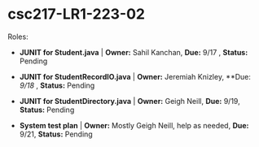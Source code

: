 # csc217-LR1-223-02

Roles:

- **JUNIT for Student.java** | **Owner:** Sahil Kanchan, **Due:** 9/17 , **Status:** Pending

- **JUNIT for StudentRecordIO.java** | **Owner:** Jeremiah Knizley, **Due: *9/18* , **Status:** Pending

- **JUNIT for StudentDirectory.java** | **Owner:** Geigh Neill, **Due:** 9/19, **Status:** Pending

- **System test plan** | **Owner:** Mostly Geigh Neill, help as needed, **Due:** 9/21, **Status:** Pending
